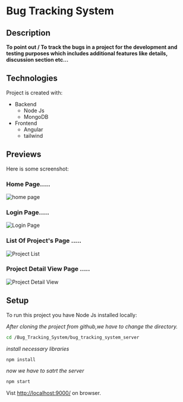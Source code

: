 # Bug Tracking System

## Description

**To point out / To track the bugs in a project for the development and testing purposes which includes additional features like details, discussion section etc...**

## Technologies

Project is created with:

- Backend
  - Node Js
  - MongoDB
- Frontend
  - Angular
  - tailwind

## Previews

Here is some screenshot:

### Home Page.....

![home page](https://drive.google.com/uc?export=view&id=18a4JmRsk0AQVaVMIyZuJKlD22vJ_sEIb)

### Login Page.....

![Login Page](https://drive.google.com/uc?export=view&id=1g_vD5UDywnaKuVqIdDxHL9Wyf19d0oal)

### List Of Project's Page .....

![Project List](https://drive.google.com/uc?export=view&id=1GiIvbe1TOzYd4A4Aj_9MST_krhrQ6Eqg)

### Project Detail View Page .....

![Project Detail View](https://drive.google.com/uc?export=view&id=1PTnI1ofq0ulO2GRADFF4c_Pf2BZrFjSe)

## Setup
To run this project you have Node Js installed locally:

_After cloning the project from github,we have to change the directory._
```bash
cd /Bug_Tracking_System/bug_tracking_system_server
```
_install necessary libraries_
```bash
npm install
```
_now we have to satrt the server_
```bash
npm start
```


Vist [http://localhost:9000/](http://localhost:9000//) on browser.
